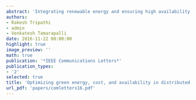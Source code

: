 ```yaml
---
abstract: 'Integrating renewable energy and ensuring high availability are two major requirements for geo-distributed data centers. Availability is ensured by provisioning spare capacity across the data centers to mask data center failures (either partial or complete). We propose a mixed integer linear programming formulation for capacity planning while minimizing the total cost of ownership (TCO) for highly available, green, distributed data centers. We minimize the cost due to power consumption and server deployment while targeting a minimum usage of green energy. Solving our model shows that capacity provisioning considering green energy integration not only lowers carbon footprint but also reduces the TCO. Results show that up to 40% green energy usage is feasible with a marginal increase in the TCO compared with the other cost-aware models.'
authors:
- Rakesh Tripathi
- admin
- Venkatesh Tamarapalli
date: 2016-11-22 00:00:00
highlight: true
image_preview: ''
math: true
publication: '*IEEE Communications Letters*'
publication_types:
- '2'
selected: true
title: 'Optimizing green energy, cost, and availability in distributed data centers'
url_pdf: 'papers/comletters16.pdf'
---
```

